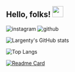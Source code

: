  ## Hello, folks! <img src="https://raw.githubusercontent.com/MartinHeinz/MartinHeinz/master/wave.gif" width="30px">


<!--**Largenty/Largenty** is a ✨ _special_ ✨ repository because its `README.md` (this file) appears on your GitHub profile.

Here are some ideas to get you started:

- 🔭 I’m currently working on ...
- 🌱 I’m currently learning ...
- 👯 I’m looking to collaborate on ...
- 🤔 I’m looking for help with ...
- 💬 Ask me about ...
- 📫 How to reach me: ...
- 😄 Pronouns: ...
- ⚡ Fun fact: ... !-->

![instagram](https://img.shields.io/badge/Instagram-E4405F?style=for-the-badge&logo=Instagram&logoColor=white)
![github](https://img.shields.io/badge/GitHub-000000?style=for-the-badge&logo=GitHub&logoColor=white)

![Largenty's GitHub stats](https://github-readme-stats.vercel.app/api?username=largenty&show_icons=true&theme=radical)

![Top Langs](https://github-readme-stats.vercel.app/api/top-langs/?username=largenty&layout=compact&theme=radical)

[![Readme Card](https://github-readme-stats.vercel.app/api/pin/?username=largenty&repo=portfolio&theme=radical)](https://github.com/largenty/portfolio)
